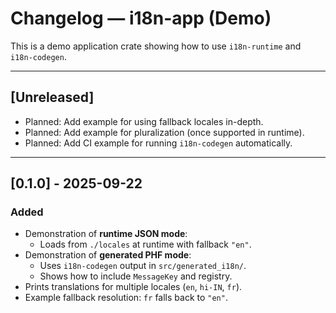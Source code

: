 # Changelog — i18n-app (Demo)
This is a demo application crate showing how to use `i18n-runtime` and `i18n-codegen`.

---

## [Unreleased]
- Planned: Add example for using fallback locales in-depth.
- Planned: Add example for pluralization (once supported in runtime).
- Planned: Add CI example for running `i18n-codegen` automatically.

---

## [0.1.0] - 2025-09-22
### Added
- Demonstration of **runtime JSON mode**:
  - Loads from `./locales` at runtime with fallback `"en"`.
- Demonstration of **generated PHF mode**:
  - Uses `i18n-codegen` output in `src/generated_i18n/`.
  - Shows how to include `MessageKey` and registry.
- Prints translations for multiple locales (`en`, `hi-IN`, `fr`).
- Example fallback resolution: `fr` falls back to `"en"`.
